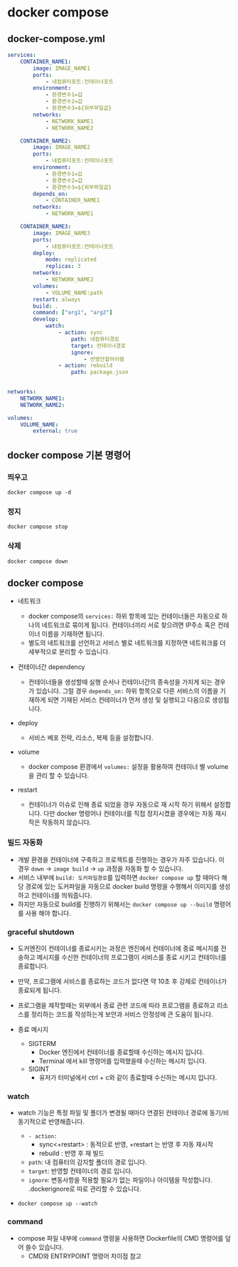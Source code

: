 # docker compose

## docker-compose.yml
~~~yml
services:
    CONTAINER_NAME1:
        image: IMAGE_NAME1
        ports:
            - 내컴퓨터포트:컨테이너포트
        environment:
            - 환경변수1=값
            - 환경변수2=값
            - 환경변수3=${외부파일값}
        networks:
            - NETWORK_NAME1
            - NETWORK_NAME2

    CONTAINER_NAME2:
        image: IMAGE_NAME2
        ports:
            - 내컴퓨터포트:컨테이너포트
        environment:
            - 환경변수1=값
            - 환경변수2=값
            - 환경변수3=${외부파일값}
        depends_on:
            - CONTAINER_NAME1
        networks:
            - NETWORK_NAME1

    CONTAINER_NAME3:
        image: IMAGE_NAME3
        ports:
            - 내컴퓨터포트:컨테이너포트
        deploy: 
            mode: replicated
            replicas: 3
        networks:
            - NETWORK_NAME2
        volumes:
            - VOLUME_NAME:path
        restart: always
        build: .
        command: ["arg1", "arg2"]
        develop:
            watch:
                - action: sync
                    path: 내컴퓨터경로
                    target: 컨테이너경로
                    ignore:
                        - 반영안할아이템
                - action: rebuild
                    path: package.json
        

networks:
    NETWORK_NAME1:
    NETWORK_NAME2:

volumes:
    VOLUME_NAME:
        external: true
~~~

## docker compose 기본 명령어

### 띄우고
`docker compose up -d`
### 정지
`docker compose stop`
### 삭제
`docker compose down`

## docker compose
- 네트워크
    - docker compose의 `services:` 하위 항목에 있는 컨테이너들은 자동으로 하나의 네트워크로 묶이게 됩니다. 컨테이너끼리 서로 찾으려면 IP주소 혹은 컨테이너 이름을 기재하면 됩니다.
    - 별도의 네트워크를 선언하고 서비스 별로 네트워크를 지정하면 네트워크를 더 세부적으로 분리할 수 있습니다.

- 컨테이너간 dependency
    - 컨테이너들을 생성할때 실행 순서나 컨테이너간의 종속성을 가지게 되는 경우가 있습니다.
    그럴 경우 `depends_on:` 하위 항목으로 다른 서비스의 이름을 기재하게 되면 기재된 서비스 컨테이너가 먼저 생성 및 실행되고 다음으로 생성됩니다.

- deploy
    - 서비스 베포 전략, 리소스, 복제 등을 설정합니다.

- volume
    - docker compose 환경에서 `volumes:` 설정을 활용하여 컨테이너 별 volume을 관리 할 수 있습니다.

- restart
    - 컨테이너가 이슈로 인해 종료 되었을 경우 자동으로 재 시작 하기 위해서 설정합니다.
    다만 docker 명령어나 컨테이너를 직접 정지시켰을 경우에는 자동 재시작은 작동하지 않습니다.

### 빌드 자동화
- 개발 환경을 컨테이너에 구축하고 프로젝트를 진행하는 경우가 자주 있습니다.
이 경우 `down` -> `image build` -> `up` 과정을 자동화 할 수 있습니다.
- 서비스 내부에 `build: 도커파일경로`를 입력하면 `docker compose up` 할 때마다 해당 경로에 있는 도커파일을 자동으로 docker build 명령을 수행해서 이미지를 생성하고 컨테이너를 띄워줍니다.
- 하지만 자동으로 build를 진행하기 위해서는 `docker compose up --build` 명령어를 사용 해야 합니다.

### graceful shutdown
- 도커엔진이 컨테이너를 종료시키는 과정은 엔진에서 컨테이너에 종료 메시지를 전송하고 메시지를 수신한 컨테이너의 프로그램이 서비스를 종료 시키고 컨테이너를 종료합니다.
- 만약, 프로그램에 서비스를 종료하는 코드가 없다면 약 10초 후 강제로 컨테이너가 종료되게 됩니다.
- 프로그램을 제작할때는 외부에서 종료 관련 코드에 따라 프로그램을 종료하고 리소스를 정리하는 코드를 작성하는게 보안과 서비스 안정성에 큰 도움이 됩니다.

- 종료 메시지
    - SIGTERM
        - Docker 엔진에서 컨테이너를 종료할때 수신하는 메시지 입니다.
        - Terminal 에서 kill 명령어를 입력했을때 수신하는 메시지 입니다.
    - SIGINT
        - 유저가 터미널에서 ctrl + c와 같이 종료할때 수신하는 메시지 입니다.

### watch
- watch 기능은 특정 파일 및 폴더가 변경될 때마다 연결된 컨테이너 경로에 동기/비동기적으로 반영해줍니다.
    - `- action:`
        - sync<+restart> : 동적으로 반영, +restart 는 반영 후 자동 재시작
        - rebuild : 반영 후 재 빌드
    - `path`: 내 컴퓨터의 감지할 폴더의 경로 입니다.
    - `target`: 반영할 컨테이너의 경로 입니다.
    - `ignore`: 변동사항을 적용할 필요가 없는 파일이나 아이템을 작성합니다. .dockerignore로 따로 관리할 수 있습니다.

- `docker compose up --watch`

### command
- compose 파일 내부에 `command` 명령을 사용하면 Dockerfile의 CMD 명령어를 덮어 쓸수 있습니다.
    - CMD와 ENTRYPOINT 명령어 차이점 참고